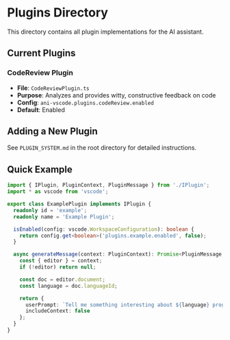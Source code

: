 # Plugins Directory

This directory contains all plugin implementations for the AI assistant.

## Current Plugins

### CodeReview Plugin
- **File**: `CodeReviewPlugin.ts`
- **Purpose**: Analyzes and provides witty, constructive feedback on code
- **Config**: `ani-vscode.plugins.codeReview.enabled`
- **Default**: Enabled

## Adding a New Plugin

See `PLUGIN_SYSTEM.md` in the root directory for detailed instructions.

## Quick Example

```typescript
import { IPlugin, PluginContext, PluginMessage } from './IPlugin';
import * as vscode from 'vscode';

export class ExamplePlugin implements IPlugin {
  readonly id = 'example';
  readonly name = 'Example Plugin';

  isEnabled(config: vscode.WorkspaceConfiguration): boolean {
    return config.get<boolean>('plugins.example.enabled', false);
  }

  async generateMessage(context: PluginContext): Promise<PluginMessage | null> {
    const { editor } = context;
    if (!editor) return null;

    const doc = editor.document;
    const language = doc.languageId;

    return {
      userPrompt: `Tell me something interesting about ${language} programming.`,
      includeContext: false
    };
  }
}
```
